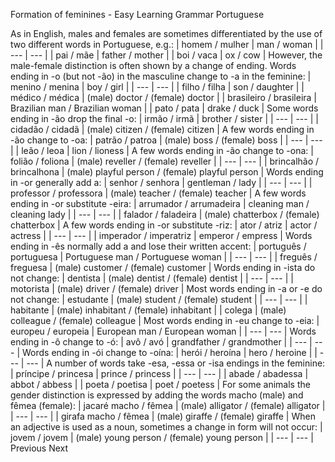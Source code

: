 Formation of feminines - Easy Learning Grammar Portuguese
 
As in English, males and females are sometimes differentiated by the use of two different words in Portuguese, e.g.:
| homem / mulher | man / woman |
| --- | --- |
| pai / mãe | father / mother |
| boi / vaca | ox / cow |
However, the male-female distinction is often shown by a change of ending.
Words ending in -o (but not -ão) in the masculine change to -a in the feminine:
| menino / menina | boy / girl |
| --- | --- |
| filho / filha | son / daughter |
| médico / médica | (male) doctor / (female) doctor |
| brasileiro / brasileira | Brazilian man / Brazilian woman |
| pato / pata | drake / duck |
Some words ending in -ão drop the final -o:
| irmão / irmã | brother / sister |
| --- | --- |
| cidadão / cidadã | (male) citizen / (female) citizen |
A few words ending in -ão change to -oa:
| patrão / patroa | (male) boss / (female) boss |
| --- | --- |
| leão / leoa | lion / lioness |
A few words ending in -ão change to -ona:
| folião / foliona | (male) reveller / (female) reveller |
| --- | --- |
| brincalhão / brincalhona | (male) playful person / (female) playful person |
Words ending in -or generally add a:
| senhor / senhora | gentleman / lady |
| --- | --- |
| professor / professora | (male) teacher / (female) teacher |
A few words ending in -or substitute -eira:
| arrumador / arrumadeira | cleaning man / cleaning lady |
| --- | --- |
| falador / faladeira | (male) chatterbox / (female) chatterbox |
A few words ending in -or substitute -riz:
| ator / atriz | actor / actress |
| --- | --- |
| imperador / imperatriz | emperor / empress |
Words ending in -ês normally add a and lose their written accent:
| português / portuguesa | Portuguese man / Portuguese woman |
| --- | --- |
| freguês / freguesa | (male) customer / (female) customer |
Words ending in -ista do not change:
| dentista | (male) dentist / (female) dentist |
| --- | --- |
| motorista | (male) driver / (female) driver |
Most words ending in -a or -e do not change:
| estudante | (male) student / (female) student |
| --- | --- |
| habitante | (male) inhabitant / (female) inhabitant |
| colega | (male) colleague / (female) colleague |
Most words ending in -eu change to -eia:
| europeu / europeia | European man / European woman |
| --- | --- |
Words ending in -ô change to -ó:
| avô / avó | grandfather / grandmother |
| --- | --- |
Words ending in -ói change to -oína:
| herói / heroína | hero / heroine |
| --- | --- |
A number of words take -esa, -essa or -isa endings in the feminine:
| príncipe / princesa | prince / princess |
| --- | --- |
| abade / abadessa | abbot / abbess |
| poeta / poetisa | poet / poetess |
For some animals the gender distinction is expressed by adding the words macho (male) and fêmea (female):
| jacaré macho / fêmea | (male) alligator / (female) alligator |
| --- | --- |
| girafa macho / fêmea | (male) giraffe / (female) giraffe |
When an adjective is used as a noun, sometimes a change in form will not occur:
| jovem / jovem | (male) young person / (female) young person |
| --- | --- |
Previous
Next

